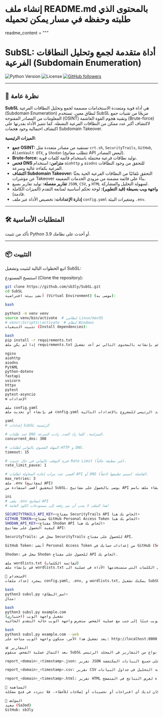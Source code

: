 # إنشاء ملف README.md بالمحتوى الذي طلبته وحفظه في مسار يمكن تحميله
readme_content = """
# SubSL: أداة متقدمة لجمع وتحليل النطاقات الفرعية (Subdomain Enumeration)

![Python Version](https://img.shields.io/badge/python-3.9%2B-blue.svg)
![License](https://img.shields.io/badge/license-MIT-green.svg)
[![GitHub followers](https://img.shields.io/github/followers/sb3ly?style=social)](https://github.com/sb3ly)

---

## 🚀 نظرة عامة

**SubSL** هي أداة قوية ومتعددة الاستخدامات مصممة لجمع وتحليل النطاقات الفرعية (Subdomain Enumeration) لنطاق معين. تستخدم SubSL مزيجًا من تقنيات جمع المعلومات من المصادر المفتوحة (OSINT) وتقنية هجوم القوة الغاشمة (Brute-force) لاكتشاف أكبر عدد ممكن من النطاقات الفرعية النشطة. كما تتميز الأداة بقدرتها على اكتشاف احتمالية وجود هجمات Subdomain Takeover.

**الميزات الرئيسية:**

* **جمع OSINT:** تستفيد من مصادر متعددة مثل `crt.sh`, `SecurityTrails`, `GitHub`, `AlienVault OTX`, و `Shodan` (تتطلب مفاتيح API لبعض المصادر).
* **Brute-force:** توليد نطاقات فرعية محتملة باستخدام قائمة كلمات قوية.
* **فحص DNS متزامن:** استخدام `aiohttp` و `aiodns` للتحقق من وجود النطاقات الفرعية بكفاءة عالية وسرعة.
* **اكتشاف Subdomain Takeover:** التحقق تلقائيًا من النطاقات الفرعية الحية بحثًا عن مؤشرات Takeover بناءً على قائمة مضمنة من مزودي الخدمات الضعيفة.
* **تقارير مفصلة:** توليد تقارير بصيغ `JSON`, `CSV`, و `HTML` لسهولة التحليل والمشاركة.
* **واجهة ويب بسيطة (قيد التطوير):** لوحة تحكم أساسية لمتابعة التقدم (الميزات الكاملة قادمة).
* **إدارة الإعدادات:** تخصيص الأداة عبر ملف `config.yaml` ومتغيرات البيئة `.env`.

---

## 🛠️ المتطلبات الأساسية

تأكد من تثبيت Python 3.9 أو أحدث على نظامك.

---

## 📦 التثبيت

اتبع الخطوات التالية لتثبيت وتشغيل SubSL:

استنسخ المستودع (Clone the repository):

```bash
git clone https://github.com/sb3ly/SubSL.git
cd SubSL
أنشئ بيئة افتراضية (Virtual Environment) (موصى به):

bash

python3 -m venv venv
source venv/bin/activate  # لنظامي Linux/macOS
# venv\\Scripts\\activate  # لنظام Windows
تثبيت التبعيات (Install dependencies):

bash
pip install -r requirements.txt
إذا لم يكن ملف requirements.txt موجودًا بعد، قم بإنشائه بالمحتوى التالي ثم أعد تشغيل pip install -r requirements.txt:

nginx
aiohttp
aiodns
PyYAML
python-dotenv
fastapi
uvicorn
httpx
pytest
pytest-asyncio
⚙️ الإعدادات

ملف config.yaml
قم بإنشاء أو تحديث ملف config.yaml في المجلد الرئيسي للمشروع بالإعدادات التالية:

yaml
# إعدادات SubSL الرئيسية

# عدد طلبات DNS المتزامنة. كلما زاد العدد، زادت السرعة.
concurrent_dns: 300

# المهلة القصوى بالثواني لطلبات HTTP و DNS.
timeout: 15

# فترة التوقف بالثواني في حال حدوث Rate Limit (غير مطبقة حالياً).
rate_limit_pause: 1

# أقصى عدد مرات إعادة المحاولة لطلبات API أو DNS الفاشلة (سيتم تطبيقها لاحقاً).
max_retries: 3
ملف .env (لمفاتيح API)
لتحقيق أقصى استفادة من SubSL، يوصى بالحصول على مفاتيح API للخدمات التالية. قم بإنشاء ملف باسم .env في المجلد الرئيسي للمشروع وضع مفاتيحك فيه. لا تشارك هذا الملف أبدًا!

ini
# ملف .env لمفاتيح API
# هذا الملف لا يجب أن يتم رفعه إلى مستودعات الكود العامة!

SECURITYTRAILS_API_KEY=<مفتاح SecurityTrails API الخاص بك هنا>
GITHUB_TOKEN=<مفتاح GitHub Personal Access Token الخاص بك هنا>
SHODAN_API_KEY=<مفتاح Shodan API الخاص بك هنا>
كيفية الحصول على مفاتيح API:

SecurityTrails: سجل في SecurityTrails للحصول على مفتاح API.

GitHub Token: أنشئ Personal Access Token من إعدادات حسابك في GitHub (Settings -> Developer settings -> Personal access tokens).

Shodan: سجل في Shodan للحصول على مفتاح API الخاص بك.

ملف wordlists.txt (لقائمة الكلمات)
قم بإنشاء ملف wordlists.txt في المجلد الرئيسي للمشروع. هذا الملف سيحتوي على الكلمات التي ستستخدمها الأداة في عملية الـ Brute-force. يمكنك العثور على قوائم كلمات كبيرة وموثوقة عبر الإنترنت أو إنشاء قائمة خاصة بك.

🚀 الاستخدام
بمجرد إعداد ملفات config.yaml, .env, و wordlists.txt, يمكنك تشغيل SubSL من سطر الأوامر:

bash
python3 subsl.py <اسم_النطاق>
مثال:

bash
python3 subsl.py example.com
تشغيل واجهة الويب (اختياري)
يمكنك تشغيل واجهة الويب جنبًا إلى جنب مع عملية الفحص. ستعرض واجهة الويب حالة التقدم الحالية:

bash
python3 subsl.py example.com --web
بعد تشغيل هذا الأمر، ستكون واجهة الويب متاحة على: http://localhost:8000

📊 التقارير
بعد اكتمال عملية الفحص، ستقوم SubSL بإنشاء ثلاثة أنواع من التقارير في المجلد الرئيسي:

report_<domain>_<timestamp>.json: تقرير JSON مفصل يحتوي على جميع البيانات المكتشفة.

report_<domain>_<timestamp>.csv: تقرير CSV لسهولة التحليل في جداول البيانات.

report_<domain>_<timestamp>.html: تقرير HTML بتنسيق سهل القراءة لعرض النتائج في المتصفح.

🤝 المساهمة
نرحب بالمساهمات! إذا كان لديك أي اقتراحات أو تحسينات أو إصلاحات للأخطاء، فلا تتردد في فتح مشكلة (Issue) أو إرسال طلب سحب (Pull Request).

👤 المؤلف
سعيد (Sa3ed)
GitHub: sb3ly

